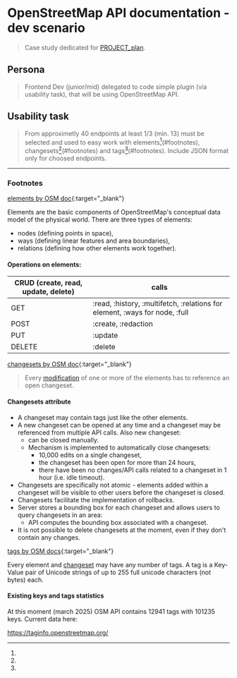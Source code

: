 # OpenStreetMap API documentation - dev scenario
> Case study dedicated for [PROJECT_plan](PROJECT_plan.md).
## Persona
> Frontend Dev (junior/mid) delegated to code simple plugin (via usability task), that will be using OpenStreetMap API.
## Usability task
> From approximetly 40 endpoints at least 1/3 (min. 13) must be selected and used to easy work with elements[^1](#footnotes), changesets[^2](#footnotes) and tags[^3](#footnotes). Include JSON format only for choosed endpoints.
---
### Footnotes
[^1]:

[elements by OSM doc](https://wiki.openstreetmap.org/wiki/Elements){:target="_blank"}

Elements are the basic components of OpenStreetMap's conceptual data model of the physical world. There are three types of elements:
- nodes (defining points in space),
- ways (defining linear features and area boundaries),
- relations (defining how other elements work together).

#### Operations on elements:
| CRUD (create, read, update, delete) | calls |
| --- | --- |
| GET | :read, :history, :multifetch, :relations for element, :ways for node, :full |
| POST | :create, :redaction |
| PUT | :update |
| DELETE | :delete |

[^2]:

[changesets by OSM doc](https://wiki.openstreetmap.org/wiki/API_v0.6#Changesets_2){:target="_blank"}

> Every [modification](#operations-on-elements) of one or more of the elements has to reference an open changeset.

#### Changesets attribute

- A changeset may contain tags just like the other elements.
- A new changeset can be opened at any time and a changeset may be referenced from multiple API calls. Also new changeset:
  - can be closed manually.
  - Mechanism is implemented to automatically close changesets:
    - 10,000 edits on a single changeset,
    - the changeset has been open for more than 24 hours,
    - there have been no changes/API calls related to a changeset in 1 hour (i.e. idle timeout).
- Changesets are specifically not atomic - elements added within a changeset will be visible to other users before the changeset is closed.
- Changesets facilitate the implementation of rollbacks.
- Server stores a bounding box for each changeset and allows users to query changesets in an area:
  - API computes the bounding box associated with a changeset.
- It is not possible to delete changesets at the moment, even if they don't contain any changes.

[^3]:

[tags by OSM docs](https://wiki.openstreetmap.org/wiki/Tags){:target="_blank"}

Every element and [changeset](#changesets-attribute) may have any number of tags. A tag is a Key-Value pair of Unicode strings of up to 255 full unicode characters (not bytes) each.

#### Existing keys and tags statistics

At this moment (march 2025) OSM API contains 12941 tags with 101235 keys. Current data here:

https://taginfo.openstreetmap.org/